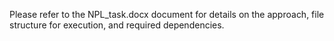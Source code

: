 Please refer to the NPL_task.docx document for details on the approach, file structure for execution, and required dependencies.
